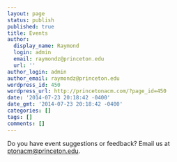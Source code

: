 ```yaml
---
layout: page
status: publish
published: true
title: Events
author:
  display_name: Raymond
  login: admin
  email: raymondz@princeton.edu
  url: ''
author_login: admin
author_email: raymondz@princeton.edu
wordpress_id: 450
wordpress_url: http://princetonacm.com/?page_id=450
date: '2014-07-23 20:18:42 -0400'
date_gmt: '2014-07-23 20:18:42 -0400'
categories: []
tags: []
comments: []
---
```

<p>Do you have event suggestions or feedback? Email us at <a href="mailto:ptonacm@princeton.edu">ptonacm@princeton.edu</a>.</p>
